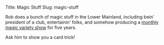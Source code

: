 Title: Magic Stuff
Slug: magic-stuff


Rob does a bunch of magic stuff in the Lower Mainland, including bein' president of a club, entertainin' folks, and somehow producing a [monthly magic variety show](http://parlourmagic.show) for five years.

Ask him to show you a card trick!